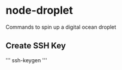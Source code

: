 # node-droplet
Commands to spin up a digital ocean droplet

## Create SSH Key
'''
ssh-keygen
'''



